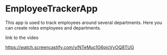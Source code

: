 # EmployeeTrackerApp
This app is used to track employees around several departments.
Here you can create roles employees and departments.

link to the video

https://watch.screencastify.com/v/NTeMuc1G6picVyOQ8TUG